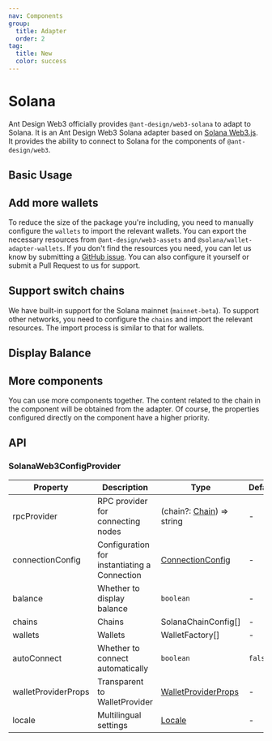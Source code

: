 ```yaml
---
nav: Components
group:
  title: Adapter
  order: 2
tag:
  title: New
  color: success
---
```


# Solana

Ant Design Web3 officially provides `@ant-design/web3-solana` to adapt to Solana. It is an Ant Design Web3 Solana adapter based on [Solana Web3.js](https://solana-labs.github.io/solana-web3.js/). It provides the ability to connect to Solana for the components of `@ant-design/web3`.

## Basic Usage

<code src="./demos/basic.tsx"></code>

## Add more wallets

To reduce the size of the package you're including, you need to manually configure the `wallets` to import the relevant wallets. You can export the necessary resources from `@ant-design/web3-assets` and `@solana/wallet-adapter-wallets`. If you don't find the resources you need, you can let us know by submitting a [GitHub issue](https://github.com/ant-design/ant-design-web3/issues). You can also configure it yourself or submit a Pull Request to us for support.

<code src="./demos/more-wallets.tsx"></code>

## Support switch chains

We have built-in support for the Solana mainnet (`mainnet-beta`). To support other networks, you need to configure the `chains` and import the relevant resources. The import process is similar to that for wallets.

<code src="./demos/networks.tsx"></code>

## Display Balance

<code src="./demos/balance.tsx"></code>

## More components

You can use more components together. The content related to the chain in the component will be obtained from the adapter. Of course, the properties configured directly on the component have a higher priority.

<code src="./demos/more-components.tsx"></code>

## API

### SolanaWeb3ConfigProvider

| Property | Description | Type | Default | Version |
| --- | --- | --- | --- | --- |
| rpcProvider | RPC provider for connecting nodes | (chain?: [Chain](./types#chain)) => string | - | - |
| connectionConfig | Configuration for instantiating a Connection | [ConnectionConfig](https://solana-labs.github.io/solana-web3.js/types/ConnectionConfig.html) | - | - |
| balance | Whether to display balance | `boolean` | - | - |
| chains | Chains | SolanaChainConfig\[\] | - | \[solana\] |
| wallets | Wallets | WalletFactory\[\] | - | - |
| autoConnect | Whether to connect automatically | `boolean` | `false` | - |
| walletProviderProps | Transparent to WalletProvider | [WalletProviderProps](https://github.com/solana-labs/wallet-adapter/blob/master/packages/core/react/src/WalletProvider.tsx#L17) | - | - |
| locale | Multilingual settings | [Locale](https://github.com/ant-design/ant-design-web3/blob/main/packages/common/src/locale/zh_CN.ts) | - | - |
